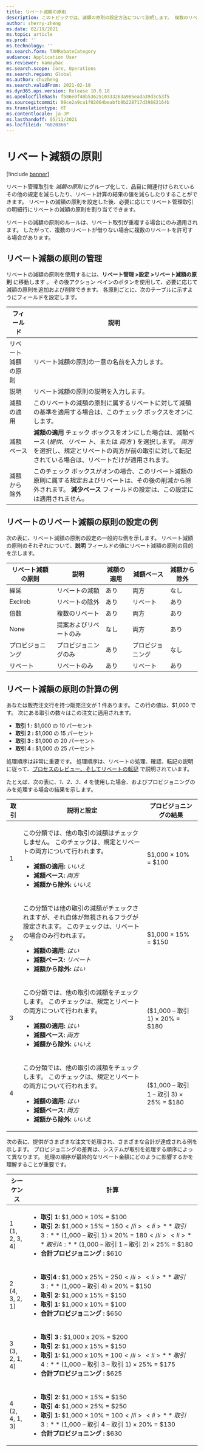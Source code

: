 ```yaml
---
title: リベート減額の原則
description: このトピックでは、減額の原則の設定方法について説明します。 複数のリベートを同じ品目またはトランザクションに適用する場合の動作は、減額の原則によって制御されます。
author: sherry-zheng
ms.date: 02/19/2021
ms.topic: article
ms.prod: ''
ms.technology: ''
ms.search.form: TAMRebateCategory
audience: Application User
ms.reviewer: kamaybac
ms.search.scope: Core, Operations
ms.search.region: Global
ms.author: chuzheng
ms.search.validFrom: 2021-02-19
ms.dyn365.ops.version: Release 10.0.18
ms.openlocfilehash: f586e0f40b5362510333263a985eada39d3c53f5
ms.sourcegitcommit: 08ce2a9ca1f02064beabfb9b228717d39882164b
ms.translationtype: HT
ms.contentlocale: ja-JP
ms.lasthandoff: 05/11/2021
ms.locfileid: "6020366"
---
```

# <a name="rebate-reduction-principles"></a>リベート減額の原則

[!include [banner](../includes/banner.md)]

リベート管理取引を *減額の原則* にグループ化して、品目に関連付けられているその他の規定を減らしたり、リベート計算の結果の値を減らしたりすることができます。 リベートの減額の原則を設定した後、必要に応じてリベート管理取引の明細行にリベートの減額の原則を割り当てできます。

リベートの減額の原則のルールは、リベート取引が重複する場合にのみ適用されます。 したがって、複数のリベートが借りない場合に複数のリベートを許可する場合があります。

## <a name="manage-rebate-reduction-principles"></a>リベート減額の原則の管理

リベートの減額の原則を使用するには、**リベート管理 \>設定 \>リベート減額の原則** に移動します 。 その後アクション ペインのボタンを使用して、必要に応じて減額の原則を追加および削除できます。 各原則ごとに、次のテーブルに示すようにフィールドを設定します。

| フィールド | 説明 |
|---|---|
| リベート減額の原則 | リベート減額の原則の一意の名前を入力します。 |
| 説明 | リベート減額の原則の説明を入力します。 |
| 減額の適用 | このリベートの減額の原則に属するリベートに対して減額の基準を適用する場合は、このチェック ボックスをオンにします。 |
| 減額ベース | **減額の適用** チェック ボックスをオンにした場合は、減額ベース (*提供*、*リベー ト*、または *両方* ) を選択します。 *両方* を選択し、規定とリベートの両方が前の取引に対して転記されている場合は、リベートだけが適用されます。 |
| 減額から除外 | このチェック ボックスがオンの場合、このリベート減額の原則に属する規定およびリベートは、その後の削減から除外されます。 **減少ベース** フィールドの設定は、この設定には適用されません。 |

## <a name="examples-of-rebate-reduction-principle-setups"></a>リベートのリベート減額の原則の設定の例

次の表に、リベート減額の原則の設定の一般的な例を示します。 リベート減額の原則のそれぞれについて、**説明** フィールドの値にリベート減額の原則の目的を示します。

| リベート減額の原則 | 説明 | 減額の適用 | 減額ベース | 減額から除外 |
|---|---|---|---|---|
| 繰延 | リベートの減額 | あり | 両方 | なし |
| Exclreb | リベートの除外 | あり | リベート | あり |
| 倍数 | 複数のリベート | あり | 両方 | あり |
| None | 提案およびリベートのみ | なし | 両方 | あり |
| プロビジョニング | プロビジョニングのみ | あり | プロビジョニング | なし |
| リベート | リベートのみ | あり | リベート | あり |

## <a name="examples-of-rebate-reduction-principle-calculations"></a>リベート減額の原則の計算の例

あなたは販売注文行を持つ販売注文が 1 件あります。 この行の値は、$1,000 です。 次にある取引の数々はこの注文に適用されます。

- **取引 1 :** $1,000 の 10 パーセント
- **取引 2 :** $1,000 の 15 パーセント
- **取引 3 :** $1,000 の 20 パーセント
- **取引 4 :** $1,000 の 25 パーセント

処理順序は非常に重要です。 処理順序は、リベートの処理、確認、転記の説明に従って、[プロセスのレビュー、そしてリベートの転記](process-review-post.md) で説明されています。

たとえば、次の表に、*1、2、3、4* を使用した場合、およびプロビジョニングのみを処理する場合の結果を示します。

| 取引 | 説明と設定 | プロビジョニングの結果 |
|---|---|---|
| 1 | <p>この分類では、他の取引の減額はチェックしません。 このチェックは、規定とリベートの両方について行われます。</p><ul><li>**減額の適用:** *いいえ*</li><li>**減額ベース:** *両方*</li><li>**減額から除外:** *いいえ*</li></ul> | $1,000 × 10% = $100 |
| 2 | <p>この分類では他の取引の減額がチェックされますが、それ自体が無視されるフラグが設定されます。 このチェックは、リベートの場合のみ行われます。</p><ul><li>**減額の適用:** *はい*</li><li>**減額ベース:** *リベート*</li><li>**減額から除外:** *はい*</li></ul> | $1,000 × 15% = $150 |
| 3 | <p>この分類では、他の取引の減額をチェックします。 このチェックは、規定とリベートの両方について行われます。</p><ul><li>**減額の適用:** *はい*</li><li>**減額ベース:** *両方*</li><li>**減額から除外:** *いいえ*</li></ul> | ($1,000 – 取引 1) × 20% = $180 |
| 4 | <p>この分類では、他の取引の減額をチェックします。 このチェックは、規定とリベートの両方について行われます。</p><ul><li>**減額の適用:** *はい*</li><li>**減額ベース:** *両方*</li><li>**減額から除外:** *いいえ*</li></ul> | ($1,000 – 取引 1 – 取引 3) × 25% = $180 |

次の表に、提供がさまざまな注文で処理され、さまざまな合計が達成される例を示します。 プロビジョニングの差異は、システムが取引を処理する順序によって異なります。 処理の順序が最終的なリベート金額にどのように影響するかを理解することが重要です。

| シーケンス | 計算 |
|---|---|
| 1<br>(1, 2, 3, 4) | <ul><li>**取引 1:** $1,000 × 10% = $100</li><li>**取引 2:** $1,000 × 15% = $150</li><li>**取引 3:** ($1,000 – 取引 1) × 20% = $180</li><li>**取引 4:** ($1,000 – 取引 1 – 取引 2) × 25% = $180</li><li>**合計プロビジョニング :** $610</li></ul> |
| 2<br>(4, 3, 2, 1) | <ul><li>**取引4 :** $1,000 x 25% = $250</li><li>**取引 3:** ($1,000 – 取引 4) × 20% = $150</li><li>**取引 2:** $1,000 x 15% = $150</li><li>**取引 1:** $1,000 x 10% = $100</li><li>**合計プロビジョニング :** $650</li></ul> |
| 3<br>(3, 2, 1, 4) | <ul><li>**取引 3 :** $1,000 x 20% = $200</li><li>**取引 2:** $1,000 x 15% = $150</li><li>**取引 1:** $1,000 x 10% = $100</li><li>**取引 4:** ($1,000 – 取引 3 – 取引 1) × 25% = $175</li><li>**合計プロビジョニング :** $625</li></ul> |
| 4<br>(2, 4, 1, 3) | <ul><li>**取引 2:** $1,000 × 15% = $150</li><li>**取引 4:** $1,000 × 25% = $250</li><li>**取引 1:** $1,000 × 10% = $100</li><li>**取引 3:** ($1,000 – 取引 4 – 取引 1) × 20% = $130</li><li>**合計プロビジョニング :** $630</li></ul> |
